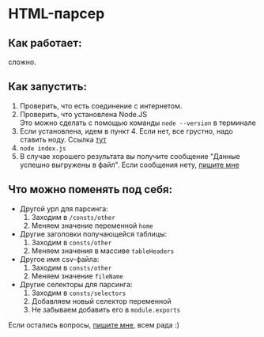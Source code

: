 # HTML-парсер  
## Как работает:  
сложно.  
## Как запустить:  
1. Проверить, что есть соединение с интернетом.
1. Проверить, что установлена Node.JS  
Это можно сделать с помощью команды `node --version` в терминале
1. Если установлена, идем в пункт 4. Если нет, все грустно, надо ставить ноду. Ссылка [тут](https://nodejs.org/en/download/package-manager/)
1. `node index.js`
1. В случае хорошего результата вы получите сообщение "Данные успешно выгружены в файл". Если сообщения нету, [пишите мне](https://t.me/Betchika99)
## Что можно поменять под себя:
-  Другой урл для парсинга:
    1. Заходим в `/consts/other`
    1. Меняем значение переменной `home`
- Другие заголовки получающейся таблицы:
    1. Заходим в `consts/other`
    1. Меняем значения в массиве `tableHeaders`
- Другое имя csv-файла:
    1. Заходим в `consts/other`
    1. Меняем значение `fileName`
- Другие селекторы для парсинга:
    1. Заходим в `consts/selectors`
    1. Добавляем новый селектор переменной
    1. Не забываем добавить его в `module.exports`
    
Если остались вопросы, [пишите мне](https://t.me/Betchika99), всем рада :)